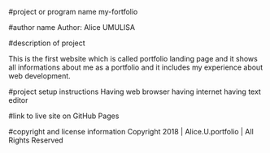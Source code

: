  

#project or program name
my-fortfolio

#author name
Author: Alice UMULISA

#description of project

This is the first website which is called portfolio landing page and it shows
all informations about me as a portfolio and it includes my experience about web 
development.

#project setup instructions
Having web browser
having internet
having text editor

#link to live site on GitHub Pages


#copyright and license information
Copyright 2018 | Alice.U.portfolio | All Rights Reserved
